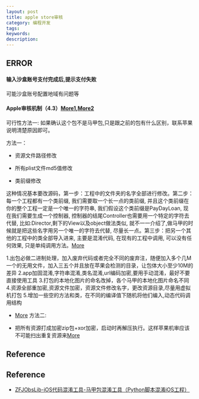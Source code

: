 ```yaml
---
layout: post
title: apple store审核
category: 编程开发
tags: 
keywords: 
description: 
---
```



## ERROR

#### 输入沙盒账号支付完成后,提示支付失败

可能沙盒账号配置地域有问题等

#### Apple审核机制（4.3）[More1](https://www.csdn.net/gather_2f/MtjaIg2sNTU1OC1ibG9n.html),[More2](https://blog.csdn.net/lyzz0612/article/details/80390362)

可行性方法一:
如果确认这个包不是马甲包,只是跟之前的包有什么区别，联系苹果说明清楚原因即可。

方法一：
* 资源文件路径修改

* 所有plist文件md5值修改
* 类前缀修改

这种情况基本要改源码，第一步：工程中的文件夹的名字全部进行修改。第二步：每一个工程都有一个类前缀, 我们需要取一个长一点的类前缀, 并且这个类前缀在你的整个工程一定是一个唯一的字符串, 我们假设这个类前缀是PayDayLoan, 现在我们需要生成一个控制器, 控制器的结尾Controller也需要用一个特定的字符去代替, 比如:Director,剩下的View以及object做法类似, 就不一一介绍了,做马甲的时候就是把这些名字用另一个唯一的字符去代替, 尽量长一点。第三步：把另一个其他的工程中的类全部导入进来, 主要是混淆代码, 在现有的工程中调用, 可以没有任何效果, 只是单纯调用方法。[More](https://www.jianshu.com/p/29507a331ff2)

1.出包必做二进制处理，加入废弃代码或者完全不同的废弃注，随便加入多个几M一个的无用文件，加入三五个并且放在苹果会检测的目录，让包体大小至少10M的差异
2.app加固混淆,字符串混淆,类名混淆,url编码加密,要用手动混淆，最好不要直接使用工具
3.打包的本地化图片的命名改掉，各个马甲的本地化图片命名不同
4.资源全部重加密,资源文件加密，资源文件修改名字，更改资源目录,尽量用虚拟机打包
5.增加一些空的方法和类，在不同的编译值下随机将他们编入,动态代码调用结构

* [More]()
方法二:

* 把所有资源打成加密zip包+xor加密，启动时再解压执行。这样苹果机审应该不可能扫出重复资源来[More](https://github.com/lyzz0612/iosMixTools)


## Reference


## Reference

* [ZFJObsLib-iOS代码混淆工具-马甲包混淆工具（Python脚本混淆iOS工程）](https://zfj1128.blog.csdn.net/article/details/95482006)